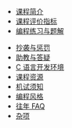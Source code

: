 - [课程简介](intro)
- [课程评价指标](hw)
- [编程练习与题解](problemset)
<!-- - [项目要求](project/project) -->
<!-- - [期末机试须知](examguide) -->
- [抄袭与惩罚](plagiarize)
- [助教与答疑](qa)
- [C 语言开发环境](envs)
- [课程资源](resources)
- [机试须知](examguide)
- [编程风格](styles)
- [往年 FAQ](faq/faq)
- [杂项](misc/misc)
